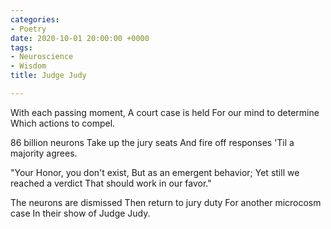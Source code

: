 ```yaml
---
categories:
- Poetry
date: 2020-10-01 20:00:00 +0000
tags:
- Neuroscience
- Wisdom
title: Judge Judy

---
```


With each passing moment,
A court case is held
For our mind to determine
Which actions to compel.

86 billion neurons
Take up the jury seats
And fire off responses
'Til a majority agrees.

"Your Honor, you don't exist,
But as an emergent behavior;
Yet still we reached a verdict
That should work in our favor."

The neurons are dismissed
Then return to jury duty
For another microcosm case
In their show of Judge Judy.

